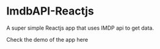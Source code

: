 # ImdbAPI-Reactjs

A super simple Reactjs app that uses IMDP api to get data.

Check the demo of the app here 


